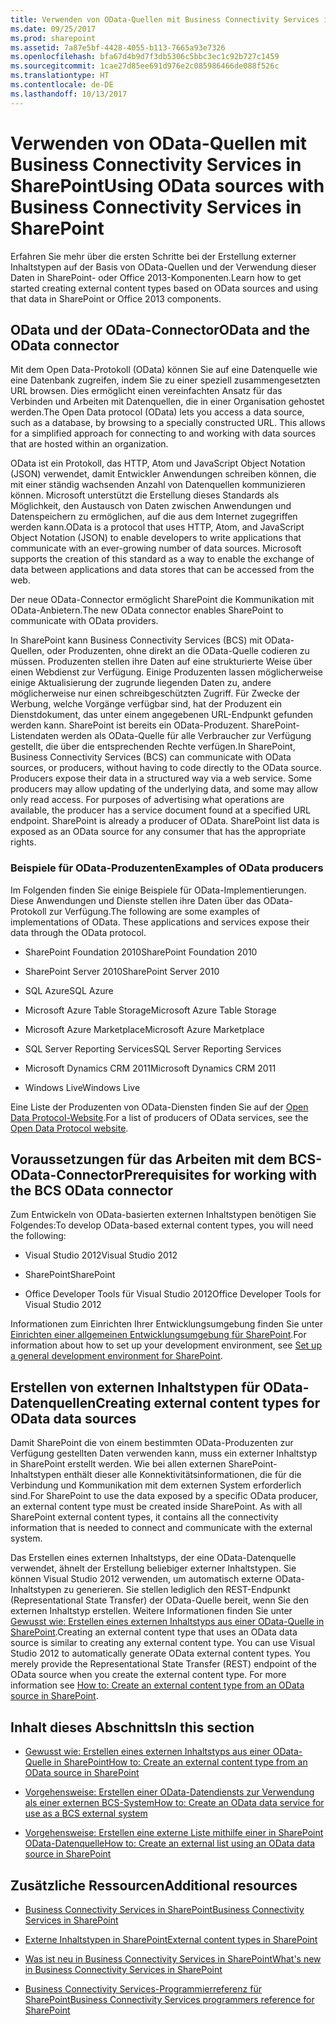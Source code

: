 ```yaml
---
title: Verwenden von OData-Quellen mit Business Connectivity Services in SharePoint
ms.date: 09/25/2017
ms.prod: sharepoint
ms.assetid: 7a87e5bf-4428-4055-b113-7665a93e7326
ms.openlocfilehash: bfa67d4b9d7f3db5306c5bbc3ec1c92b727c1459
ms.sourcegitcommit: 1cae27d85ee691d976e2c085986466de088f526c
ms.translationtype: HT
ms.contentlocale: de-DE
ms.lasthandoff: 10/13/2017
---
```

# <a name="using-odata-sources-with-business-connectivity-services-in-sharepoint"></a><span data-ttu-id="76fda-102">Verwenden von OData-Quellen mit Business Connectivity Services in SharePoint</span><span class="sxs-lookup"><span data-stu-id="76fda-102">Using OData sources with Business Connectivity Services in SharePoint</span></span>
<span data-ttu-id="76fda-103">Erfahren Sie mehr über die ersten Schritte bei der Erstellung externer Inhaltstypen auf der Basis von OData-Quellen und der Verwendung dieser Daten in SharePoint- oder Office 2013-Komponenten.</span><span class="sxs-lookup"><span data-stu-id="76fda-103">Learn how to get started creating external content types based on OData sources and using that data in SharePoint or Office 2013 components.</span></span>
## <a name="odata-and-the-odata-connector"></a><span data-ttu-id="76fda-104">OData und der OData-Connector</span><span class="sxs-lookup"><span data-stu-id="76fda-104">OData and the OData connector</span></span>
<span data-ttu-id="76fda-105"><a name="SP15getstartedOdata_whatisodata"> </a></span><span class="sxs-lookup"><span data-stu-id="76fda-105"><a name="SP15getstartedOdata_whatisodata"> </a></span></span>

<span data-ttu-id="76fda-p101">Mit dem Open Data-Protokoll (OData) können Sie auf eine Datenquelle wie eine Datenbank zugreifen, indem Sie zu einer speziell zusammengesetzten URL browsen. Dies ermöglicht einen vereinfachten Ansatz für das Verbinden und Arbeiten mit Datenquellen, die in einer Organisation gehostet werden.</span><span class="sxs-lookup"><span data-stu-id="76fda-p101">The Open Data protocol (OData) lets you access a data source, such as a database, by browsing to a specially constructed URL. This allows for a simplified approach for connecting to and working with data sources that are hosted within an organization.</span></span> 
  
    
    
<span data-ttu-id="76fda-p102">OData ist ein Protokoll, das HTTP, Atom und JavaScript Object Notation (JSON) verwendet, damit Entwickler Anwendungen schreiben können, die mit einer ständig wachsenden Anzahl von Datenquellen kommunizieren können. Microsoft unterstützt die Erstellung dieses Standards als Möglichkeit, den Austausch von Daten zwischen Anwendungen und Datenspeichern zu ermöglichen, auf die aus dem Internet zugegriffen werden kann.</span><span class="sxs-lookup"><span data-stu-id="76fda-p102">OData is a protocol that uses HTTP, Atom, and JavaScript Object Notation (JSON) to enable developers to write applications that communicate with an ever-growing number of data sources. Microsoft supports the creation of this standard as a way to enable the exchange of data between applications and data stores that can be accessed from the web.</span></span>
  
    
    
<span data-ttu-id="76fda-110">Der neue OData-Connector ermöglicht SharePoint die Kommunikation mit OData-Anbietern.</span><span class="sxs-lookup"><span data-stu-id="76fda-110">The new OData connector enables SharePoint to communicate with OData providers.</span></span>
  
    
    
<span data-ttu-id="76fda-p103">In SharePoint kann Business Connectivity Services (BCS) mit OData-Quellen, oder Produzenten, ohne direkt an die OData-Quelle codieren zu müssen. Produzenten stellen ihre Daten auf eine strukturierte Weise über einen Webdienst zur Verfügung. Einige Produzenten lassen möglicherweise einige Aktualisierung der zugrunde liegenden Daten zu, andere möglicherweise nur einen schreibgeschützten Zugriff. Für Zwecke der Werbung, welche Vorgänge verfügbar sind, hat der Produzent ein Dienstdokument, das unter einem angegebenen URL-Endpunkt gefunden werden kann. SharePoint ist bereits ein OData-Produzent. SharePoint-Listendaten werden als OData-Quelle für alle Verbraucher zur Verfügung gestellt, die über die entsprechenden Rechte verfügen.</span><span class="sxs-lookup"><span data-stu-id="76fda-p103">In SharePoint, Business Connectivity Services (BCS) can communicate with OData sources, or producers, without having to code directly to the OData source. Producers expose their data in a structured way via a web service. Some producers may allow updating of the underlying data, and some may allow only read access. For purposes of advertising what operations are available, the producer has a service document found at a specified URL endpoint. SharePoint is already a producer of OData. SharePoint list data is exposed as an OData source for any consumer that has the appropriate rights.</span></span>
  
    
    

### <a name="examples-of-odata-producers"></a><span data-ttu-id="76fda-117">Beispiele für OData-Produzenten</span><span class="sxs-lookup"><span data-stu-id="76fda-117">Examples of OData producers</span></span>
<span data-ttu-id="76fda-118"><a name="ExamplesOfODataProducers"> </a></span><span class="sxs-lookup"><span data-stu-id="76fda-118"><a name="ExamplesOfODataProducers"> </a></span></span>

<span data-ttu-id="76fda-p104">Im Folgenden finden Sie einige Beispiele für OData-Implementierungen. Diese Anwendungen und Dienste stellen ihre Daten über das OData-Protokoll zur Verfügung.</span><span class="sxs-lookup"><span data-stu-id="76fda-p104">The following are some examples of implementations of OData. These applications and services expose their data through the OData protocol.</span></span>
  
    
    

- <span data-ttu-id="76fda-121">SharePoint Foundation 2010</span><span class="sxs-lookup"><span data-stu-id="76fda-121">SharePoint Foundation 2010</span></span>
    
  
- <span data-ttu-id="76fda-122">SharePoint Server 2010</span><span class="sxs-lookup"><span data-stu-id="76fda-122">SharePoint Server 2010</span></span>
    
  
- <span data-ttu-id="76fda-123">SQL Azure</span><span class="sxs-lookup"><span data-stu-id="76fda-123">SQL Azure</span></span>
    
  
- <span data-ttu-id="76fda-124">Microsoft Azure Table Storage</span><span class="sxs-lookup"><span data-stu-id="76fda-124">Microsoft Azure Table Storage</span></span>
    
  
- <span data-ttu-id="76fda-125">Microsoft Azure Marketplace</span><span class="sxs-lookup"><span data-stu-id="76fda-125">Microsoft Azure Marketplace</span></span>
    
  
-  <span data-ttu-id="76fda-126">SQL Server Reporting Services</span><span class="sxs-lookup"><span data-stu-id="76fda-126">SQL Server Reporting Services</span></span>
    
  
- <span data-ttu-id="76fda-127">Microsoft Dynamics CRM 2011</span><span class="sxs-lookup"><span data-stu-id="76fda-127">Microsoft Dynamics CRM 2011</span></span>
    
  
- <span data-ttu-id="76fda-128">Windows Live</span><span class="sxs-lookup"><span data-stu-id="76fda-128">Windows Live</span></span>
    
  
<span data-ttu-id="76fda-129">Eine Liste der Produzenten von OData-Diensten finden Sie auf der  [Open Data Protocol-Website](http://www.odata.org/ecosystem).</span><span class="sxs-lookup"><span data-stu-id="76fda-129">For a list of producers of OData services, see the  [Open Data Protocol website](http://www.odata.org/ecosystem).</span></span>
  
    
    

## <a name="prerequisites-for-working-with-the-bcs-odata-connector"></a><span data-ttu-id="76fda-130">Voraussetzungen für das Arbeiten mit dem BCS-OData-Connector</span><span class="sxs-lookup"><span data-stu-id="76fda-130">Prerequisites for working with the BCS OData connector</span></span>
<span data-ttu-id="76fda-131"><a name="SP15GetstartedOdata_prereq"> </a></span><span class="sxs-lookup"><span data-stu-id="76fda-131"><a name="SP15GetstartedOdata_prereq"> </a></span></span>

<span data-ttu-id="76fda-132">Zum Entwickeln von OData-basierten externen Inhaltstypen benötigen Sie Folgendes:</span><span class="sxs-lookup"><span data-stu-id="76fda-132">To develop OData-based external content types, you will need the following:</span></span>
  
    
    

- <span data-ttu-id="76fda-133">Visual Studio 2012</span><span class="sxs-lookup"><span data-stu-id="76fda-133">Visual Studio 2012</span></span>
    
  
- <span data-ttu-id="76fda-134">SharePoint</span><span class="sxs-lookup"><span data-stu-id="76fda-134">SharePoint</span></span>
    
  
- <span data-ttu-id="76fda-135">Office Developer Tools für Visual Studio 2012</span><span class="sxs-lookup"><span data-stu-id="76fda-135">Office Developer Tools for Visual Studio 2012</span></span>
    
  
<span data-ttu-id="76fda-136">Informationen zum Einrichten Ihrer Entwicklungsumgebung finden Sie unter  [Einrichten einer allgemeinen Entwicklungsumgebung für SharePoint](set-up-a-general-development-environment-for-sharepoint.md).</span><span class="sxs-lookup"><span data-stu-id="76fda-136">For information about how to set up your development environment, see  [Set up a general development environment for SharePoint](set-up-a-general-development-environment-for-sharepoint.md).</span></span>
  
    
    

## <a name="creating-external-content-types-for-odata-data-sources"></a><span data-ttu-id="76fda-137">Erstellen von externen Inhaltstypen für OData-Datenquellen</span><span class="sxs-lookup"><span data-stu-id="76fda-137">Creating external content types for OData data sources</span></span>
<span data-ttu-id="76fda-138"><a name="SP15GetstartedOdata_creatingECT"> </a></span><span class="sxs-lookup"><span data-stu-id="76fda-138"><a name="SP15GetstartedOdata_creatingECT"> </a></span></span>

<span data-ttu-id="76fda-p105">Damit SharePoint die von einem bestimmten OData-Produzenten zur Verfügung gestellten Daten verwenden kann, muss ein externer Inhaltstyp in SharePoint erstellt werden. Wie bei allen externen SharePoint-Inhaltstypen enthält dieser alle Konnektivitätsinformationen, die für die Verbindung und Kommunikation mit dem externen System erforderlich sind.</span><span class="sxs-lookup"><span data-stu-id="76fda-p105">For SharePoint to use the data exposed by a specific OData producer, an external content type must be created inside SharePoint. As with all SharePoint external content types, it contains all the connectivity information that is needed to connect and communicate with the external system.</span></span>
  
    
    
<span data-ttu-id="76fda-p106">Das Erstellen eines externen Inhaltstyps, der eine OData-Datenquelle verwendet, ähnelt der Erstellung beliebiger externer Inhaltstypen. Sie können Visual Studio 2012 verwenden, um automatisch externe OData-Inhaltstypen zu generieren. Sie stellen lediglich den REST-Endpunkt (Representational State Transfer) der OData-Quelle bereit, wenn Sie den externen Inhaltstyp erstellen. Weitere Informationen finden Sie unter  [Gewusst wie: Erstellen eines externen Inhaltstyps aus einer OData-Quelle in SharePoint](how-to-create-an-external-content-type-from-an-odata-source-in-sharepoint.md).</span><span class="sxs-lookup"><span data-stu-id="76fda-p106">Creating an external content type that uses an OData data source is similar to creating any external content type. You can use Visual Studio 2012 to automatically generate OData external content types. You merely provide the Representational State Transfer (REST) endpoint of the OData source when you create the external content type. For more information see  [How to: Create an external content type from an OData source in SharePoint](how-to-create-an-external-content-type-from-an-odata-source-in-sharepoint.md).</span></span>
  
    
    

## <a name="in-this-section"></a><span data-ttu-id="76fda-145">Inhalt dieses Abschnitts</span><span class="sxs-lookup"><span data-stu-id="76fda-145">In this section</span></span>
<span data-ttu-id="76fda-146"><a name="SP15GetstartedOdata_inthissect"> </a></span><span class="sxs-lookup"><span data-stu-id="76fda-146"><a name="SP15GetstartedOdata_inthissect"> </a></span></span>


-  [<span data-ttu-id="76fda-147">Gewusst wie: Erstellen eines externen Inhaltstyps aus einer OData-Quelle in SharePoint</span><span class="sxs-lookup"><span data-stu-id="76fda-147">How to: Create an external content type from an OData source in SharePoint</span></span>](how-to-create-an-external-content-type-from-an-odata-source-in-sharepoint.md)
    
  
-  [<span data-ttu-id="76fda-148">Vorgehensweise: Erstellen einer OData-Datendiensts zur Verwendung als einer externen BCS-System</span><span class="sxs-lookup"><span data-stu-id="76fda-148">How to: Create an OData data service for use as a BCS external system</span></span>](how-to-create-an-odata-data-service-for-use-as-a-bcs-external-system.md)
    
  
-  [<span data-ttu-id="76fda-149">Vorgehensweise: Erstellen eine externe Liste mithilfe einer in SharePoint OData-Datenquelle</span><span class="sxs-lookup"><span data-stu-id="76fda-149">How to: Create an external list using an OData data source in SharePoint</span></span>](how-to-create-an-external-list-using-an-odata-data-source-in-sharepoint.md)
    
  

## <a name="additional-resources"></a><span data-ttu-id="76fda-150">Zusätzliche Ressourcen</span><span class="sxs-lookup"><span data-stu-id="76fda-150">Additional resources</span></span>
<span data-ttu-id="76fda-151"><a name="SP15GetstartedOdata_addres"> </a></span><span class="sxs-lookup"><span data-stu-id="76fda-151"><a name="SP15GetstartedOdata_addres"> </a></span></span>


-  [<span data-ttu-id="76fda-152">Business Connectivity Services in SharePoint</span><span class="sxs-lookup"><span data-stu-id="76fda-152">Business Connectivity Services in SharePoint</span></span>](business-connectivity-services-in-sharepoint.md)
    
  
-  [<span data-ttu-id="76fda-153">Externe Inhaltstypen in SharePoint</span><span class="sxs-lookup"><span data-stu-id="76fda-153">External content types in SharePoint</span></span>](external-content-types-in-sharepoint.md)
    
  
-  [<span data-ttu-id="76fda-154">Was ist neu in Business Connectivity Services in SharePoint</span><span class="sxs-lookup"><span data-stu-id="76fda-154">What's new in Business Connectivity Services in SharePoint</span></span>](what-s-new-in-business-connectivity-services-in-sharepoint.md)
    
  
-  [<span data-ttu-id="76fda-155">Business Connectivity Services-Programmierreferenz für SharePoint</span><span class="sxs-lookup"><span data-stu-id="76fda-155">Business Connectivity Services programmers reference for SharePoint</span></span>](business-connectivity-services-programmers-reference-for-sharepoint.md)
    
  

